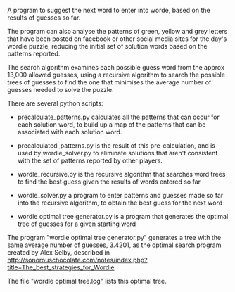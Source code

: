 A program to suggest the next word to enter into worde, based on the results of guesses so far.

The program can also analyse the patterns of green, yellow and grey letters that have been posted on facebook or other social media sites for the day's wordle puzzle, reducing the initial set of solution words based on the patterns reported.

The search algorithm examines each possible guess word from the approx 13,000 allowed guesses, using a recursive algorithm to search the possible trees of guesses to find the one that minimises the average number of guesses needed to solve the puzzle.

There are several python scripts:

- precalculate_patterns.py calculates all the patterns that can occur for each solution word, to build up a map of the patterns that can be associated with each solution word.

- precalculated_patterns.py is the result of this pre-calculation, and is used by wordle_solver.py to eliminate solutions that aren't consistent with the set of patterns reported by other players.

- wordle_recursive.py is the recursive algorithm that searches word trees to find the best guess given the results of words entered so far

- wordle_solver.py a program to enter patterns and guesses made so far into the recursive algorithm, to obtain the best guess for the next word

- wordle optimal tree generator.py  is a program that generates the optimal tree of guesses for a given starting word

The program "wordle optimal tree generator.py" generates a tree with the same average number of guesses, 3.4201, as the optimal search program created by Alex Selby, described in http://sonorouschocolate.com/notes/index.php?title=The_best_strategies_for_Wordle

The file "wordle optimal tree.log" lists this optimal tree.


